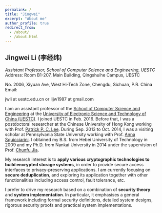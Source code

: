 ```yaml
---
permalink: /
title: "Jingwei"
excerpt: "About me"
author_profile: true
redirect_from: 
  - /about/
  - /about.html
---
```



 <h2 id="jingwei-li-李经纬">Jingwei Li (李经纬)</h2>

<p><em>Assistant Professor, School of Computer Science and Engineering, UESTC</em><br />
Address: Room B1-207, Main Building, Qingshuihe Campus, UESTC<br />
              
No. 2006, Xiyuan Ave, West Hi-Tech Zone, Chengdu, Sichuan, P.R. China<br />
Email: 
   
jwli at uestc.edu.cn or lijw1987 at gmail.com</p>

<p>I am an assistant professor of the <a href="http://www.ccse.uestc.edu.cn/">School of Computer Science and Engineering</a> at the <a href="http://www.uestc.edu.cn/">University of Electronic Science and Technology of China (UESTC)</a>. I joined UESTC in Feb. 2016. Before that, I was a postdoctoral researcher at the Chinese University of Hong Kong working with Prof. <a href="http://www.cse.cuhk.edu.hk/~pclee/www/index.html">Patrick P. C. Lee</a>. During Sep. 2013 to Oct. 2014, I was a visiting scholar at Pennsylvania State University working with Prof. <a href="http://asquicciarini.ist.psu.edu/">Anna Squicciarini</a>. I obtained my B.S. from Hebei University of Technology in 2009 and my Ph.D. from Nankai University in 2014 under the supervision of Prof. <a href="http://cc.nankai.edu.cn/Teachers/Introduce.aspx?TID=jiacf">Chunfu Jia</a>.</p>

<p>My research interest is to <strong>apply various cryptographic technologies to build encrypted storage systems</strong>, in order to provide secure access interfaces to privacy-preserving applications. I am currently focusing on <strong>secure deduplication</strong>, and exploring its application together with other functionalities including access control, fault tolerance, etc.</p>

<p>I prefer to drive my research based on a combination of <strong>security theory</strong> and <strong>system implementation</strong>. In particular, it emphasises a general framework including formal security definitions, detailed system designs, rigorous security proofs and practical system implementations.</p>


